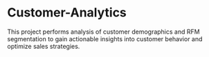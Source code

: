 # Customer-Analytics
This project performs analysis of customer demographics and RFM segmentation to gain actionable insights into customer behavior and optimize sales strategies.
